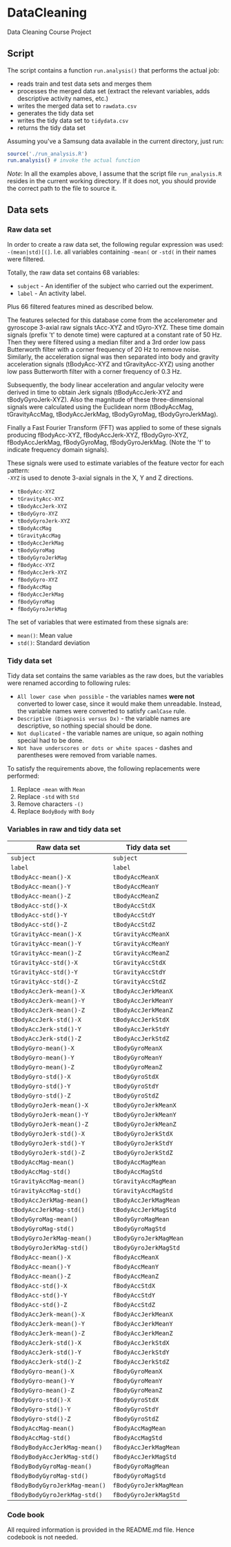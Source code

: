 DataCleaning
============

Data Cleaning Course Project

## Script

The script contains a function `run.analysis()` that performs the
actual job:
 * reads train and test data sets and merges them
 * processes the merged data set (extract the relevant variables,
   adds descriptive activity names, etc.)
 * writes the merged data set to `rawdata.csv`
 * generates the tidy data set
 * writes the tidy data set to `tidydata.csv`
 * returns the tidy data set

Assuming you've a Samsung data available in the current directory, just run:

```r
source('./run_analysis.R')
run.analysis() # invoke the actual function
```

*Note*: In all the examples above, I assume that the script file
`run_analysis.R` resides in the current working directory. If it does not,
you should provide the correct path to the file to source it.

## Data sets

### Raw data set

In order to create a raw data set, the following regular expression was used:
`-(mean|std)[(]`. I.e. all variables containing `-mean(` or `-std(` in their
names were filtered.

Totally, the raw data set contains 68 variables:

 * `subject` - An identifier of the subject who carried out the experiment.
 * `label` - An activity label.

Plus 66 filtered features mined as described below.

The features selected for this database come from the accelerometer and
gyroscope 3-axial raw signals tAcc-XYZ and tGyro-XYZ. These time domain signals
(prefix 't' to denote time) were captured at a constant rate of 50 Hz. Then they
were filtered using a median filter and a 3rd order low pass Butterworth filter
with a corner frequency of 20 Hz to remove noise. Similarly, the acceleration
signal was then separated into body and gravity acceleration signals
(tBodyAcc-XYZ and tGravityAcc-XYZ) using another low pass Butterworth filter
with a corner frequency of 0.3 Hz. 

Subsequently, the body linear acceleration and angular velocity were derived in
time to obtain Jerk signals (tBodyAccJerk-XYZ and tBodyGyroJerk-XYZ). Also the
magnitude of these three-dimensional signals were calculated using the Euclidean
norm (tBodyAccMag, tGravityAccMag, tBodyAccJerkMag, tBodyGyroMag,
tBodyGyroJerkMag). 

Finally a Fast Fourier Transform (FFT) was applied to some of these signals
producing fBodyAcc-XYZ, fBodyAccJerk-XYZ, fBodyGyro-XYZ, fBodyAccJerkMag,
fBodyGyroMag, fBodyGyroJerkMag. (Note the 'f' to indicate frequency domain
signals). 

These signals were used to estimate variables of the feature vector for each
pattern:  
`-XYZ` is used to denote 3-axial signals in the X, Y and Z directions.
 * `tBodyAcc-XYZ`
 * `tGravityAcc-XYZ`
 * `tBodyAccJerk-XYZ`
 * `tBodyGyro-XYZ`
 * `tBodyGyroJerk-XYZ`
 * `tBodyAccMag`
 * `tGravityAccMag`
 * `tBodyAccJerkMag`
 * `tBodyGyroMag`
 * `tBodyGyroJerkMag`
 * `fBodyAcc-XYZ`
 * `fBodyAccJerk-XYZ`
 * `fBodyGyro-XYZ`
 * `fBodyAccMag`
 * `fBodyAccJerkMag`
 * `fBodyGyroMag`
 * `fBodyGyroJerkMag`

The set of variables that were estimated from these signals are: 
 * `mean()`: Mean value
 * `std()`: Standard deviation

### Tidy data set

Tidy data set contains the same variables as the raw does, but the variables
were renamed according to following rules:
 * `All lower case when possible` - the variables names **were not** converted
   to lower case, since it would make them unreadable.
   Instead, the variable names were converted to satisfy `camlCase` rule.
 * `Descriptive (Diagnosis versus Dx)` - the variable names are descriptive,
   so nothing special should be done.
 * `Not duplicated` - the variable names are unique, so again nothing special
   had to be done.
 * `Not have underscores or dots or white spaces` - dashes and parentheses
   were removed from variable names.

To satisfy the requirements above, the following replacements were performed:
 1. Replace `-mean` with `Mean`
 1. Replace `-std` with `Std`
 1. Remove characters `-()`
 1. Replace `BodyBody` with `Body`

### Variables in raw and tidy data set

 Raw data set | Tidy data set
 -------------|--------------
 `subject` | `subject`
 `label` | `label`
 `tBodyAcc-mean()-X` | `tBodyAccMeanX`
 `tBodyAcc-mean()-Y` | `tBodyAccMeanY`
 `tBodyAcc-mean()-Z` | `tBodyAccMeanZ`
 `tBodyAcc-std()-X` | `tBodyAccStdX`
 `tBodyAcc-std()-Y` | `tBodyAccStdY`
 `tBodyAcc-std()-Z` | `tBodyAccStdZ`
 `tGravityAcc-mean()-X` | `tGravityAccMeanX`
 `tGravityAcc-mean()-Y` | `tGravityAccMeanY`
 `tGravityAcc-mean()-Z` | `tGravityAccMeanZ`
 `tGravityAcc-std()-X` | `tGravityAccStdX`
 `tGravityAcc-std()-Y` | `tGravityAccStdY`
 `tGravityAcc-std()-Z` | `tGravityAccStdZ`
 `tBodyAccJerk-mean()-X` | `tBodyAccJerkMeanX`
 `tBodyAccJerk-mean()-Y` | `tBodyAccJerkMeanY`
 `tBodyAccJerk-mean()-Z` | `tBodyAccJerkMeanZ`
 `tBodyAccJerk-std()-X` | `tBodyAccJerkStdX`
 `tBodyAccJerk-std()-Y` | `tBodyAccJerkStdY`
 `tBodyAccJerk-std()-Z` | `tBodyAccJerkStdZ`
 `tBodyGyro-mean()-X` | `tBodyGyroMeanX`
 `tBodyGyro-mean()-Y` | `tBodyGyroMeanY`
 `tBodyGyro-mean()-Z` | `tBodyGyroMeanZ`
 `tBodyGyro-std()-X` | `tBodyGyroStdX`
 `tBodyGyro-std()-Y` | `tBodyGyroStdY`
 `tBodyGyro-std()-Z` | `tBodyGyroStdZ`
 `tBodyGyroJerk-mean()-X` | `tBodyGyroJerkMeanX`
 `tBodyGyroJerk-mean()-Y` | `tBodyGyroJerkMeanY`
 `tBodyGyroJerk-mean()-Z` | `tBodyGyroJerkMeanZ`
 `tBodyGyroJerk-std()-X` | `tBodyGyroJerkStdX`
 `tBodyGyroJerk-std()-Y` | `tBodyGyroJerkStdY`
 `tBodyGyroJerk-std()-Z` | `tBodyGyroJerkStdZ`
 `tBodyAccMag-mean()` | `tBodyAccMagMean`
 `tBodyAccMag-std()` | `tBodyAccMagStd`
 `tGravityAccMag-mean()` | `tGravityAccMagMean`
 `tGravityAccMag-std()` | `tGravityAccMagStd`
 `tBodyAccJerkMag-mean()` | `tBodyAccJerkMagMean`
 `tBodyAccJerkMag-std()` | `tBodyAccJerkMagStd`
 `tBodyGyroMag-mean()` | `tBodyGyroMagMean`
 `tBodyGyroMag-std()` | `tBodyGyroMagStd`
 `tBodyGyroJerkMag-mean()` | `tBodyGyroJerkMagMean`
 `tBodyGyroJerkMag-std()` | `tBodyGyroJerkMagStd`
 `fBodyAcc-mean()-X` | `fBodyAccMeanX`
 `fBodyAcc-mean()-Y` | `fBodyAccMeanY`
 `fBodyAcc-mean()-Z` | `fBodyAccMeanZ`
 `fBodyAcc-std()-X` | `fBodyAccStdX`
 `fBodyAcc-std()-Y` | `fBodyAccStdY`
 `fBodyAcc-std()-Z` | `fBodyAccStdZ`
 `fBodyAccJerk-mean()-X` | `fBodyAccJerkMeanX`
 `fBodyAccJerk-mean()-Y` | `fBodyAccJerkMeanY`
 `fBodyAccJerk-mean()-Z` | `fBodyAccJerkMeanZ`
 `fBodyAccJerk-std()-X` | `fBodyAccJerkStdX`
 `fBodyAccJerk-std()-Y` | `fBodyAccJerkStdY`
 `fBodyAccJerk-std()-Z` | `fBodyAccJerkStdZ`
 `fBodyGyro-mean()-X` | `fBodyGyroMeanX`
 `fBodyGyro-mean()-Y` | `fBodyGyroMeanY`
 `fBodyGyro-mean()-Z` | `fBodyGyroMeanZ`
 `fBodyGyro-std()-X` | `fBodyGyroStdX`
 `fBodyGyro-std()-Y` | `fBodyGyroStdY`
 `fBodyGyro-std()-Z` | `fBodyGyroStdZ`
 `fBodyAccMag-mean()` | `fBodyAccMagMean`
 `fBodyAccMag-std()` | `fBodyAccMagStd`
 `fBodyBodyAccJerkMag-mean()` | `fBodyAccJerkMagMean`
 `fBodyBodyAccJerkMag-std()` | `fBodyAccJerkMagStd`
 `fBodyBodyGyroMag-mean()` | `fBodyGyroMagMean`
 `fBodyBodyGyroMag-std()` | `fBodyGyroMagStd`
 `fBodyBodyGyroJerkMag-mean()` | `fBodyGyroJerkMagMean`
 `fBodyBodyGyroJerkMag-std()` | `fBodyGyroJerkMagStd`

### Code book

All required information is provided in the README.md file. Hence codebook is not needed.
